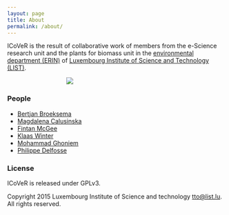 ```yaml
---
layout: page
title: About
permalink: /about/
---
```


ICoVeR is the result of collaborative work of members from the e-Science research unit and the plants for biomass unit in the [environmental department (ERIN)](http://www.list.lu/en/erin/) of [Luxembourg Institute of Science and Technology (LIST)](http://www.list.lu/).

<div style="width: 230px; display:block; margin: 0 auto;">
  <a href="http://www.list.lu/">
    <img src="{{ site.baseurl }}/img/list-logo.jpg" alt=" ">
  </a>
</div>

### People

* [Bertjan Broeksema](https://www.linkedin.com/in/bertjanbroeksema)
* [Magdalena Calusinska](https://be.linkedin.com/in/magdalena-calusinska-21052642/en)
* [Fintan McGee](https://lu.linkedin.com/in/fintan-mcgee-3a60a22)
* [Klaas Winter](https://nl.linkedin.com/in/klaas-winter-27662252)
* [Mohammad Ghoniem](https://lu.linkedin.com/in/mohammadghoniem/en)
* [Philippe Delfosse](https://lu.linkedin.com/in/philippe-delfosse-23252a5)

### License

ICoVeR is released under GPLv3. 

Copyright 2015 Luxembourg Institute of Science and technology <tto@list.lu>.
All rights reserved.
